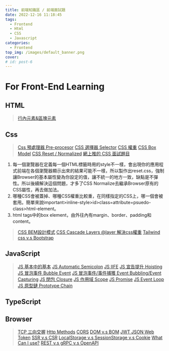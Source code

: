 ```yaml
---
title: 前端知識區 / 前端面試題
date: 2022-12-16 11:18:45
tags:
  - Frontend
  - Html
  - CSS
  - Javascript
categories:
  - Frontend
top_img: /images/default_banner.png
cover:
# id: post-6
---
```


# For Front-End Learning

## HTML

> [行內元素&區塊元素](https://www.daconote.com/span-div-difference/)

## Css

> [Css 預處理器 Pre-procesor](https://changtsuiling.gitbooks.io/sass/content/chapter1/1-1-shi-me-shi-css-yu-chu-li-qi-ff1f.html)
> [CSS 選擇器 Selector](https://injerry.pixnet.net/blog/post/38847966#:~:text=%E9%81%B8%E5%8F%96%E5%99%A8%EF%BC%88Selector%EF%BC%89%EF%BC%8C%E4%B9%9F%E6%9C%89,%E9%80%99%E6%A8%A3%E7%BF%BB%E8%AD%AF%E4%B9%9F%E5%B0%8D%E5%95%A6%EF%BC%89)
> [CSS 權重](https://ithelp.ithome.com.tw/articles/10196454)
> [CSS Box Model](https://www.oxxostudio.tw/articles/202008/css-box-model.html)
> [CSS Reset / Normalized](https://ithelp.ithome.com.tw/articles/10196528?sc=rss.qu)
> [網上推的 CSS 面試題目](https://www.facebook.com/groups/f2e.tw/permalink/4925715637465762/)
1. 每一個瀏覽器在定義每一個HTML標籤時用的style不一樣，會出現你的應用程式前端在各個瀏覽器顯示出來的結果可能不一樣，所以製作出reset.css，強制讓Browser的基本屬性變為你設定的值，讓不統一的地方一致，缺點是不彈性。所以後續解決這個問題，才多了CSS Normalize去繼承Browser原有的CSS屬性，再去做加法。
2. 哪種CSS會被蓋掉、哪種CSS權重比較重，在同樣指定的CSS上，哪一個會被套用。簡單來說important>inline-style>id>class=attribute=psuedo-class>html-element。
3. html tags中的box element，由外往內有margin、border、padding和content。

> [CSS BEM設計模式](https://w3c.hexschool.com/blog/35afa83f)
> [CSS Cascade Layers @layer 解決css權重](https://blog.yuyansoftware.com.tw/2022/02/css-cascade-layers-specificity/)
> [Tailwind css v.s Bootstrap](https://blog.hiskio.com/tailwind-css-or-bootstrap/)

## JavaScript

> [JS 基本中的基本](https://ithelp.ithome.com.tw/articles/10190873)
> [JS Automatic Semicolon](https://shawnlin0201.github.io/JavaScript/JavaScript-Automatic-Semicolon-Insertion/)
> [JS IIFE](https://medium.com/helena-chang/js%E4%BA%8C%E9%83%A8%E6%9B%B2-%E7%AB%8B%E5%8D%B3%E5%87%BD%E5%BC%8F-iife-b60bd694bbea)
> [JS 宣告提升 Hoisting](https://ithelp.ithome.com.tw/articles/10266627)
> [JS 冒泡事件 Bubble Event](https://ithelp.ithome.com.tw/articles/10265819)
> [JS 冒泡事件/事件捕獲 Event Bubbling/Event Capturing](https://hackmd.io/@Heidi-Liu/note-fe201-dom)
> [JS 閉包 Closure](https://pjchender.dev/javascript/js-closure/)
> [JS 作用域 Scope](https://medium.com/take-a-day-off/js-scope-%E4%BD%9C%E7%94%A8%E5%9F%9F-ee536640963b)
> [JS Promise](https://pjchender.dev/javascript/js-promise/)
> [JS Event Loop](https://medium.com/itsems-frontend/javascript-event-loop-event-queue-call-stack-74a02fed5625)
> [JS 原型鏈 Prototype Chain](https://medium.com/@mengchiang000/js%E5%9F%BA%E6%9C%AC%E8%A7%80%E5%BF%B5-%E5%8E%9F%E5%9E%8B%E9%8F%88-prototype-chain-96c742893795)

## TypeScript

## Browser

> [TCP 三向交握](https://notfalse.net/7/three-way-handshake)
> [Http Methods](https://ithelp.ithome.com.tw/articles/10250980)
> [CORS](https://ithelp.ithome.com.tw/articles/10238084)
> [DOM v.s BOM](https://ithelp.ithome.com.tw/articles/10235079)
> [JWT JSON Web Token](https://5xruby.tw/posts/what-is-jwt)
> [SSR v.s CSR](https://shubo.io/rendering-patterns/)
> [LocalStorage v.s SessionStorage v.s Cookie](https://medium.com/@bebebobohaha/cookie-localstorage-sessionstorage-%E5%B7%AE%E7%95%B0-9e1d5df3dd7f)
> [What Can I use?](https://caniuse.com/)
> [REST v.s gRPC v.s OpenAPI](https://ikala.cloud/grpc-openapi-and-rest-1/#:~:text=gRPC%20%E6%98%AF%E4%B8%80%E7%A8%AE%E5%AF%A6%E4%BD%9C,%E5%B7%A5%E4%BD%9C%E6%96%B9%E5%BC%8F%E8%88%87%E6%AD%A4%E7%9B%B8%E5%8F%8D%E3%80%82)

